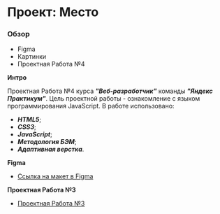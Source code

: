 # Проект: Место

### Обзор

* Figma
* Картинки
* Проектная Работа №4

**Интро**

Проектная Работа №4 курса ***"Веб-разработчик"*** команды ***"Яндекс Практикум"***.
Цель проектной работы - ознакомление с языком программирования JavaScript.
В работе использовано:
* ***HTML5***;
* ***CSS3***;
* ***JavaScript***;
* ***Методология БЭМ***;
* ***Адаптивная верстка***.

**Figma**

* [Ссылка на макет в Figma](https://www.figma.com/file/2cn9N9jSkmxD84oJik7xL7/JavaScript.-Sprint-4?node-id=0%3A1)

**Проектная Работа №3**

* [Проектная Работа №3](https://nikolaevsam.github.io/mesto/index.html)
